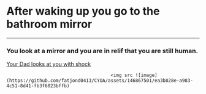 # After waking up you go to the bathroom mirror
---

### You look at a mirror and you are in relif that you are still human.                

[Your Dad looks at you with shock](shock.md)

                                          <img src ![image](https://github.com/fatjond0413/CYOA/assets/146867501/ea3b028e-a983-4c51-8d41-fb3f6023bffb)

